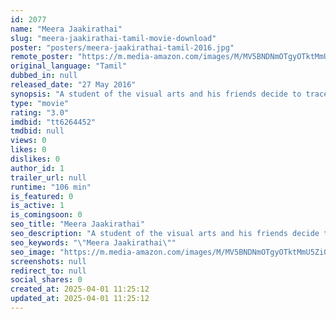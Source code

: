 ```yaml
---
id: 2077
name: "Meera Jaakirathai"
slug: "meera-jaakirathai-tamil-movie-download"
poster: "posters/meera-jaakirathai-tamil-2016.jpg"
remote_poster: "https://m.media-amazon.com/images/M/MV5BNDNmOTgyOTktMmU5Zi00YzY2LWFlNTMtNTg0MTY1NTUyNzkzXkEyXkFqcGdeQXVyNjg3MDcwODI@._V1_SX300.jpg"
original_language: "Tamil"
dubbed_in: null
released_date: "27 May 2016"
synopsis: "A student of the visual arts and his friends decide to trace the mysterious story behind an infamous bridge, and they end up discovering more than they bargained for."
type: "movie"
rating: "3.0"
imdbid: "tt6264452"
tmdbid: null
views: 0
likes: 0
dislikes: 0
author_id: 1
trailer_url: null
runtime: "106 min"
is_featured: 0
is_active: 1
is_comingsoon: 0
seo_title: "Meera Jaakirathai"
seo_description: "A student of the visual arts and his friends decide to trace the mysterious story behind an infamous bridge, and they end up discovering more than they bargained for."
seo_keywords: "\"Meera Jaakirathai\""
seo_image: "https://m.media-amazon.com/images/M/MV5BNDNmOTgyOTktMmU5Zi00YzY2LWFlNTMtNTg0MTY1NTUyNzkzXkEyXkFqcGdeQXVyNjg3MDcwODI@._V1_SX300.jpg"
screenshots: null
redirect_to: null
social_shares: 0
created_at: 2025-04-01 11:25:12
updated_at: 2025-04-01 11:25:12
---
```


